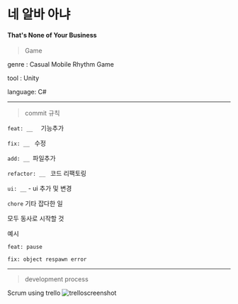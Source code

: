 # 네 알바 아냐

#### That's None of Your Business

> Game

genre : Casual Mobile Rhythm Game

tool : Unity

language: C#


---


> commit 규칙

`feat: __  ` 기능추가

`fix: __ ` 수정

`add: __ `파일추가

`refactor: __ ` 코드 리팩토링

`ui: __` - ui 추가 및 변경

`chore` 기타 잡다한 일 

모두 동사로 시작할 것



예시

`feat: pause`

`fix: object respawn error`

---

> development process

Scrum using trello
![trelloscreenshot](https://github.com/JNU-econovation/TNYB/blob/master/ReadmeImage/scrum_trello.png)
